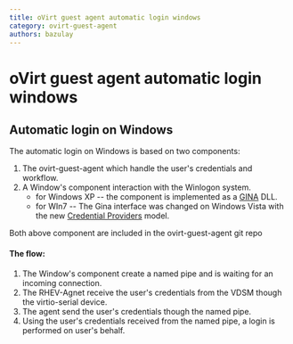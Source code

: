 ```yaml
---
title: oVirt guest agent automatic login windows
category: ovirt-guest-agent
authors: bazulay
---
```


<!-- TODO: Content review -->

# oVirt guest agent automatic login windows

## Automatic login on Windows

The automatic login on Windows is based on two components:

1. The ovirt-guest-agent which handle the user's credentials and workflow.
2. A Window's component interaction with the Winlogon system.
   * for Windows XP -- the component is implemented as a [GINA](http://msdn.microsoft.com/en-us/library/aa375457(v=vs.85).aspx) DLL. 
   * for WIn7 -- The Gina interface was changed on Windows Vista with the new [Credential Providers](https://msdn.microsoft.com/en-us/library/windows/desktop/bb648647(v=vs.85).aspx) model.

Both above component are included in the ovirt-guest-agent git repo

#### The flow:

1. The Window's component create a named pipe and is waiting for an incoming connection.
2. The RHEV-Agnet receive the user's credentials from the VDSM though the virtio-serial device.
3. The agent send the user's credentials though the named pipe.
4. Using the user's credentials received from the named pipe, a login is performed on user's behalf.

